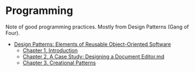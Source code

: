 # Programming

Note of good programming practices. Mostly from Design Patterns (Gang of Four).

* [Design Patterns: Elements of Reusable Object-Oriented Software](./Design%20Patterns/)
  * [Chapter 1. Introduction](./Design%20Patterns/1%20Introduction.md)
  * [Chapter 2. A Case Study: Designing a Document Editor.md](./Design%20Patterns/2%20A%20Case%20Study:%20Designing%20a%20Document%20Editor.md)
  * [Chapter 3. Creational Patterns](./Design%20Patterns/3%20Creational%20Patterns.md)
